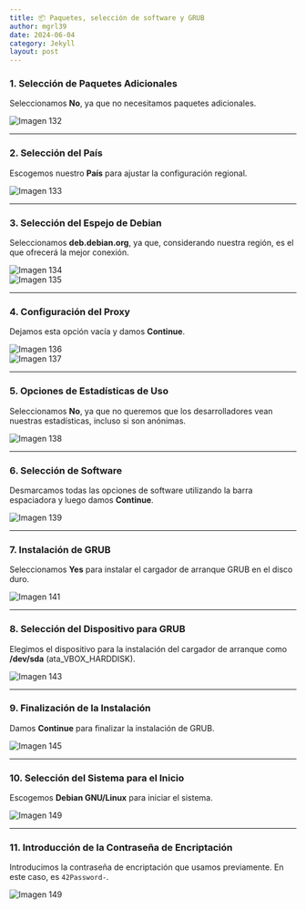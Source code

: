```yaml
---
title: 📦 Paquetes, selección de software y GRUB
author: mgrl39
date: 2024-06-04
category: Jekyll
layout: post
---
```


### 1. Selección de Paquetes Adicionales

Seleccionamos **No**, ya que no necesitamos paquetes adicionales.

![Imagen 132](https://raw.githubusercontent.com/mgrl39/Born2BeRoot/main/steps/b2br_img_132.png)

---

### 2. Selección del País

Escogemos nuestro **País** para ajustar la configuración regional.

![Imagen 133](https://raw.githubusercontent.com/mgrl39/Born2BeRoot/main/steps/b2br_img_133.png)

---

### 3. Selección del Espejo de Debian

Seleccionamos **deb.debian.org**, ya que, considerando nuestra región, es el que ofrecerá la mejor conexión.

![Imagen 134](https://raw.githubusercontent.com/mgrl39/Born2BeRoot/main/steps/b2br_img_134.png)  
![Imagen 135](https://raw.githubusercontent.com/mgrl39/Born2BeRoot/main/steps/b2br_img_135.png)

---

### 4. Configuración del Proxy

Dejamos esta opción vacía y damos **Continue**.

![Imagen 136](https://raw.githubusercontent.com/mgrl39/Born2BeRoot/main/steps/b2br_img_136.png)  
![Imagen 137](https://raw.githubusercontent.com/mgrl39/Born2BeRoot/main/steps/b2br_img_137.png)

---

### 5. Opciones de Estadísticas de Uso

Seleccionamos **No**, ya que no queremos que los desarrolladores vean nuestras estadísticas, incluso si son anónimas.

![Imagen 138](https://raw.githubusercontent.com/mgrl39/Born2BeRoot/main/steps/b2br_img_138.png)

---

### 6. Selección de Software

Desmarcamos todas las opciones de software utilizando la barra espaciadora y luego damos **Continue**.

![Imagen 139](https://raw.githubusercontent.com/mgrl39/Born2BeRoot/main/steps/b2br_img_139.png)

---

### 7. Instalación de GRUB

Seleccionamos **Yes** para instalar el cargador de arranque GRUB en el disco duro.

![Imagen 141](https://raw.githubusercontent.com/mgrl39/Born2BeRoot/main/steps/b2br_img_141.png)

---

### 8. Selección del Dispositivo para GRUB

Elegimos el dispositivo para la instalación del cargador de arranque como **/dev/sda** (ata_VBOX_HARDDISK).

![Imagen 143](https://raw.githubusercontent.com/mgrl39/Born2BeRoot/main/steps/b2br_img_143.png)

---

### 9. Finalización de la Instalación

Damos **Continue** para finalizar la instalación de GRUB.

![Imagen 145](https://raw.githubusercontent.com/mgrl39/Born2BeRoot/main/steps/b2br_img_145.png)

---

### 10. Selección del Sistema para el Inicio

Escogemos **Debian GNU/Linux** para iniciar el sistema.

![Imagen 149](https://raw.githubusercontent.com/mgrl39/Born2BeRoot/main/steps/b2br_img_1482.png)

---

### 11. Introducción de la Contraseña de Encriptación

Introducimos la contraseña de encriptación que usamos previamente. En este caso, es `42Password-`.

![Imagen 149](https://raw.githubusercontent.com/mgrl39/Born2BeRoot/main/steps/b2br_img_149.png)
